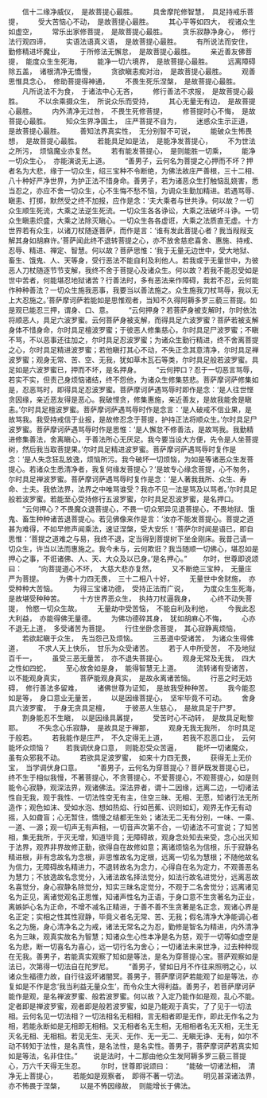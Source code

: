 <!-- { "loadSidebar": true } -->
　　信十二缘净威仪，　是故菩提心最胜。
　　具舍摩陀修智慧，　具足持戒乐菩提，
　　受大苦恼心不动，　是故菩提心最胜。
　　其心平等如四大，　视诸众生如虚空，
　　常乐出家修菩提，　是故菩提心最胜。
　　贪乐寂静净身心，　修行法行观四谛，
　　实语法语真义语，　是故菩提心最胜。
　　有所说法而安住，　勤修精进坏魔业，
　　于所修法无懈怠，　是故菩提心最胜。
　　亲近善友佛菩提，　能度众生生死海，
　　能净一切六境界，　是故菩提心最胜。
　　远离障碍除五盖，　诸根清净无憍慢，
　　贪欲瞋恚痴对治，　是故菩提心最胜。
　　观善思惟具念心，　修助菩提得神通，
　　不畏生死乐涅槃，　是故菩提心最胜。
　　凡所说法不为食，　于诸法中心无吝，
　　修行善法不求报，　是故菩提心最胜。
　　不以余乘摄众生，　所说众乐而受持，
　　其心无量无有边，　是故菩提心最胜。
　　内外清净无过咎，　不畏生死修菩提，
　　修菩提时心不悔，　是故菩提心最胜。
　　知众生界净国土，　庄严菩提不自为，
　　迷惑众生示正道，　是故菩提心最胜。
　　善知法界真实性，　无分别智不可说，
　　能破众生怖畏想，　是故菩提心最胜。
　　若能具足如是法，　是能净发菩提心，
　　不为世法之所污，　烦恼魔业亦复然。
　　若有能发菩提心，　是则能胜一切乘，
　　能净一切众生心，　亦能演说无上道。
　　“善男子，云何名为菩提之心押而不坏？押者名为大悲，缘于一切众生，绍三宝种不令断绝，为佛法故庄严善根，三十二相、八十种好严净世界，为护正法不惜身命。善男子，若为诸恶众生打触恼乱娆害，悉当忍之，亦应不舍一切众生，心不生悔不愁不恼，为调众生勤加精进。若遇骂辱、瞋恚、打掷，默然受之终不加报，应作是念：‘夫大乘者与世共诤。何以故？一切众生顺生死流，大乘之法逆生死流。一切众生各各诤讼，大乘之法破坏斗诤。一切众生瞋恚炽盛，大乘之法除灭瞋心。一切众生各各虚诳，大乘之法质直无虚。十方世界若有众生，以诸刀杖随逐菩萨，而作是言：‘谁有发此菩提心者？我当叚叚支解其身如胡麻许。’菩萨闻此终不退转菩提之心，亦不放舍慈悲喜舍、惠施、持戒、忍辱、精进、禅定、智慧。何以故？菩萨思惟：‘我于无量无边世中，受大地狱、畜生、饿鬼、人、天等身，受行恶法不能自利及利他人。若我或于无量世中，为彼恶人刀杖随逐节节支解，我终不舍于菩提心及诸众生。何以故？若我不能忍受如是世中苦者，何能堪忍地狱诸苦？行善法时，多有恶法来作障碍，我若不忍，云何能作种种善法？一切众生施我恶事，我要当以善法施之。众生施我刀杖骂辱，我以无上大忍施之。’菩萨摩诃萨若能如是思惟观者，当知不久得阿耨多罗三藐三菩提。如是观已能忍三押，谓身、口、意。
　　“云何押身？若菩萨身被支解时，尔时依法将顺恶人，具足六波罗蜜。云何菩萨身被支解，而得具足六波罗蜜？菩萨若被支解身体不惜身命，尔时具足檀波罗蜜；于彼恶人修集慈心，尔时具足尸波罗蜜；不瞋不骂，不以恶事还往加之，尔时具足忍波罗蜜；为诸众生勤行精进，终不舍离菩提之心，尔时具足精进波罗蜜；若他瞋打其心不动，不失正念其意清净，尔时具足禅波罗蜜；观身无常、苦、空、无我，犹如草木瓦石等类，尔时具足般若波罗蜜。具足如是六波罗蜜已，押而不坏，是名押身。
　　“云何押口？忍于一切恶言骂辱，若实不实，但责己身烦恼诸结，终不怨他，为诸众生修集慈悲。菩萨摩诃萨修集如是，忍恶骂时，即得具足忍波罗蜜。菩萨摩诃萨遇骂辱时即作是念：‘是人往世悭贪因缘，亲近恶友得是恶心。我破悭贪，修集惠施，亲近善友，是故我能舍是瞋恚。’尔时具足檀波罗蜜。菩萨摩诃萨遇骂辱时作是念言：‘是人破戒不信业果，是故骂我。我受持戒信于业报，是故修忍念于菩提，护持正法将顺众生。’尔时具足尸波罗蜜。菩萨摩诃萨遇骂辱时作是思惟：‘是人懈怠不修善法，是故骂我。我勤精进修集善法，舍离瞋心，于善法所心无厌足。我今要当设大方便，先令是人坐菩提树，然后我当取菩提果。’尔时具足精进波罗蜜。菩萨摩诃萨遇骂辱时复作是念：‘是人失念狂乱放逸，烦恼所污。我今破坏一切烦恼，为如是等诸恶众生发菩提心。若诸众生悉清净者，我复何缘发菩提心？’是故专心缘念菩提，心不匆务，尔时具足禅波罗蜜。菩萨摩诃萨遇骂辱时复作是念：‘是人著我我所、众生、寿命、士夫。我依法界，法界之中唯骂谁受？我亦不见一法是骂及以骂者。’尔时具足般若波罗蜜。若能至心受持修行五波罗蜜，尔时具足忍波罗蜜，是名押口。
　　“云何押心？不畏魔众退菩提心，不畏一切众邪异见退菩提心，不畏地狱、饿鬼、畜生种种诸苦退菩提心。若见佛像来作是言：‘汝亦不能发菩提心。菩提之道甚为难得，不如早修声闻乘法，速证涅槃，受大安乐！’菩萨尔时闻是语已，即自思惟：‘菩提之道难之与易，我终不退，定当得到菩提树下坐金刚床。我昔己请一切众生，许当以法而惠施之。我今未与，云何欺诳？我当随顺一切佛心，堪忍如是押心之事，不诳诸佛、人、天、大众及以已身。’是名押心。”
　　尔时，世尊即说颂曰：
　　“向菩提道心不坏，　大慈大悲亦复然，
　　又不断绝三宝种，　无量庄严为菩提。
　　为佛十力四无畏，　三十二相八十好，
　　无量世中舍财施，　亦受种种大苦恼。
　　为得三宝诸功德，　受持正法而广说，
　　为度众生生死海，　是故堪受种种苦。
　　十方世界恶众生，　执持刀杖逼我身，
　　心终不动失菩提，　怜愍一切众生故。
　　无量劫中受苦恼，　不能自利及利他，
　　今我此忍大利益，　亦能得佛无量德。
　　为佛功德碎其身，　犹如胡麻心不悔，
　　心亦不退无上道，　多受诸苦为菩提。
　　行住坐卧念菩提，　其心寂静离烦恼，
　　若欲起瞋于众生，　先当怨己及烦恼。
　　三恶道中受诸苦，　为诸众生得佛道，
　　不求人天上快乐，　甘乐为众受诸苦。
　　若于人中所受苦，　不及地狱百千一，
　　虽受三恶无量苦，　亦不退失菩提心。
　　观身无常及无我，　四大之性如四蛇，
　　至心放舍如是身，　能得智慧无上道。
　　流转诸有受诸苦，　以不能观身真实，
　　菩萨能观身真实，　是故永离诸苦恼。
　　行恶之时无妨碍，　修行善法多留难，
　　诸佛世尊为证知，　是故我受种种苦。
　　我今能忍如是等，　身口意业无量苦，
　　以是因缘菩提心，　坚牢毕竟不可动。
　　舍身具六波罗蜜，　于身无贪具足檀，
　　于彼恶人生慈心，　是故具足于尸罗。
　　割身能忍不生瞋，　以是因缘具羼提，
　　受苦时心不动转，　是故具足毗黎耶。
　　不失念心乐寂静，　是故具足于禅那，
　　观身无我无我所，　尔时具足于般若。
　　若我能作是庄严，　不久定得无上道，
　　若我不忍恶口业，　云何能坏众烦恼？
　　若我调伏身口意，　则能忍受众苦逼，
　　能坏一切诸魔众，　虽有众邪我不动。
　　若欲具足波罗蜜，　如来十力四无畏，
　　获得无上无价宝，　当学调伏身口意。
　　“善男子，云何名为穿菩提心？菩萨既发菩提心已，终不生于相似我慢，不著菩提心，不贪菩提心，不爱菩提心，不观菩提心，如是则能令心寂静，观深法界，观诸佛法。深法界者，谓十二因缘，远离二边，一切诸法性自无我，观于我性、一切法性空无有主，住空三昧、无相、无愿，知诸行法无所造作；观色如沫、受如水泡、想如热焰、行如芭蕉、识则如幻，观界无作无有动摇，入如聋盲；心无暂住，憍慢之结都无生处；诸法无二无有分别，一味、一乘、一道、一源；观一切声无有声相，一切音声次第不合，一切诸法不可宣说；了知苦相，集无我所，于灭无增，知道毕竟；无障碍故，观身念处知去来受，念心出灭知于法界，观界非界故修正勤，欲得自在故修如意；离诸烦恼名为信根，乐于寂静名精进根，非有念故名为念根，非思惟故名为定根，远离一切名为慧根；不随他故名为信力，无障碍故名精进力，不退转故名为念力，心得自在名为定力，不观善恶名为慧力；不放逸故名念觉分，入诸法故名择法觉分，如法行故名进觉分，远离恶故名喜觉分，身心寂静名除觉分，知实三昧名定觉分，不观于二名舍觉分；远离诸见名为正见，离诸觉观名正思惟，知诸声性名为正语，于身口意不生贪著名为正业，离嫉妒心名为正命，不增不减名正精进，于善不善不生贪著是名正念，观诸心界是名正定；实相之性其性寂静，毕竟义者名无常、苦、无我；假名清净大净能调心者名之为施，身心清净名之为戒，诸法无常名之为忍，勤修是智名为精进，内外清净名为三昧，观真实故名为智慧；知诸众生心性本净是名为慈，观于一切等如虚空是名为悲，断一切喜名为喜心，远一切行名为舍心；一切诸法未来世净，过去种种现在无我。善男子，若能真实观察了知如是等法，是名为穿菩提心宝。菩萨观察如是法已，次第得一切法自在陀罗尼。
　　“善男子，譬如日月不作往来照明之心，以诸众生福德力故，自行往返坏诸闇冥。善男子，菩萨摩诃萨若能观了如是等法，亦复如是不作是念‘我当利益无量众生’，而令众生大得利益。善男子，若菩萨摩诃萨能作是观，是名禅波罗蜜、般若波罗蜜。何以故？入定乃能作如是观，乱心不能。定者即是禅波罗蜜，观者即是般若波罗蜜，如是乃能观于真实，了了见于一切法相。云何名见一切法相？一切法相名无相相，言无相者即是无作，即此无作名之为相，若能永断如是无相即无相相。又无相者名无生相，无相相者名无灭相，无生无灭名无相、无相相。若见无生、无灭、无作、无一无二、无瞋无诤、无有，如尔不动不转知于法性，是名真性，是名法性，是名实性。善男子，菩萨摩诃萨若真实知如是等法，名非住住。”
　　说是法时，十二那由他众生发阿耨多罗三藐三菩提心，万六千天得无生忍。
　　尔时，世尊即说颂曰：
　　“能破一切诸法相，　清净无上菩提心，
　　若能如是观察者，　即得不著一切法。
　　明见甚深诸法界，　亦不怖畏于涅槃，
　　以是不怖因缘故，　则能增长于佛法。
